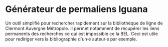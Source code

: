 # Générateur de permaliens Iguana
Un outil simplifié pour rechercher rapidement sur la bibliothèque de ligne de Clermont Auvergne Métropole.
Il permet notamment de récupérer les liens permanents des recherches ce qui est impossible ce la BEL.
Ceci est utile pour rediriger vers la bibliographie d'un·e auteur·e par exemple.
